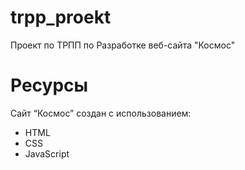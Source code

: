 # trpp_proekt
Проект по ТРПП по Разработке веб-сайта "Космос"

# Ресурсы
Сайт “Космос” создан с использованием:
- HTML
- CSS
- JavaScript
